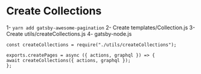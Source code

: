 # Create Collections

1- `yarn add gatsby-awesome-pagination`
2- Create templates/Collection.js
3- Create utils/createCollections.js
4- gatsby-node.js

```
const createCollections = require("./utils/createCollections");

exports.createPages = async ({ actions, graphql }) => {
await createCollections({ actions, graphql });
};
```
